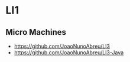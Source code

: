 # LI1

## Micro Machines

* https://github.com/JoaoNunoAbreu/LI3
* https://github.com/JoaoNunoAbreu/LI3-Java